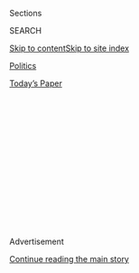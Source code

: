 <div id="app">

<div>

<div>

<div>

<div class="NYTAppHideMasthead css-1q2w90k e1suatyy0">

<div class="section css-ui9rw0 e1suatyy2">

<div class="css-eph4ug er09x8g0">

<div class="css-6n7j50">

</div>

<span class="css-1dv1kvn">Sections</span>

<div class="css-10488qs">

<span class="css-1dv1kvn">SEARCH</span>

</div>

[Skip to content](#site-content)[Skip to site
index](#site-index)

</div>

<div id="masthead-section-label" class="css-1wr3we4 eaxe0e00">

[Politics](https://www.nytimes.com/section/politics)

</div>

<div class="css-10698na e1huz5gh0">

</div>

</div>

<div id="masthead-bar-one" class="section hasLinks css-15hmgas e1csuq9d3">

<div class="css-uqyvli e1csuq9d0">

</div>

<div class="css-1uqjmks e1csuq9d1">

</div>

<div class="css-9e9ivx">

[](https://myaccount.nytimes.com/auth/login?response_type=cookie&client_id=vi)

</div>

<div class="css-1bvtpon e1csuq9d2">

[Today’s
Paper](https://www.nytimes.com/section/todayspaper)

</div>

</div>

</div>

</div>

<div data-aria-hidden="false">

<div id="site-content" data-role="main">

<div>

<div class="css-1aor85t" style="opacity:0.000000001;z-index:-1;visibility:hidden">

<div class="css-1hqnpie">

<div class="css-epjblv">

<span class="css-17xtcya">[Politics](/section/politics)</span><span class="css-x15j1o">|</span><span class="css-fwqvlz">Sister
Fights to Free Uighur Businessman Held in China After U.S.
Trip</span>

</div>

<div class="css-k008qs">

<div class="css-1iwv8en">

<span class="css-18z7m18"></span>

<div>

</div>

</div>

<span class="css-1n6z4y">https://nyti.ms/3bil4ur</span>

<div class="css-1705lsu">

<div class="css-4xjgmj">

<div class="css-4skfbu" data-role="toolbar" data-aria-label="Social Media Share buttons, Save button, and Comments Panel with current comment count" data-testid="share-tools">

  - 
  - 
  - 
  - 
    
    <div class="css-6n7j50">
    
    </div>

  - 

</div>

</div>

</div>

</div>

</div>

</div>

<div id="NYT_TOP_BANNER_REGION" class="css-13pd83m">

</div>

<div id="top-wrapper" class="css-1sy8kpn">

<div id="top-slug" class="css-l9onyx">

Advertisement

</div>

[Continue reading the main
story](#after-top)

<div class="ad top-wrapper" style="text-align:center;height:100%;display:block;min-height:250px">

<div id="top" class="place-ad" data-position="top" data-size-key="top">

</div>

</div>

<div id="after-top">

</div>

</div>

<div>

<div id="sponsor-wrapper" class="css-1hyfx7x">

<div id="sponsor-slug" class="css-19vbshk">

Supported by

</div>

[Continue reading the main
story](#after-sponsor)

<div id="sponsor" class="ad sponsor-wrapper" style="text-align:center;height:100%;display:block">

</div>

<div id="after-sponsor">

</div>

</div>

<div class="css-186x18t">

</div>

<div class="css-1vkm6nb ehdk2mb0">

# Sister Fights to Free Uighur Businessman Held in China After U.S. Trip

</div>

Ekpar Asat came to the United States for the State Department’s most
prestigious program for foreign citizens. Chinese security officers
detained him weeks after he returned home.

<div class="css-79elbk" data-testid="photoviewer-wrapper">

<div class="css-z3e15g" data-testid="photoviewer-wrapper-hidden">

</div>

<div class="css-1a48zt4 ehw59r15" data-testid="photoviewer-children">

![<span class="css-16f3y1r e13ogyst0" data-aria-hidden="true">“When the
United States organizes these programs and brings over these people, we
have to protect them after the fact so these programs can be
successful,” said Rayhan Asat, whose brother, Ekpar, has been
imprisoned in
China.</span><span class="css-cnj6d5 e1z0qqy90" itemprop="copyrightHolder"><span class="css-1ly73wi e1tej78p0">Credit...</span><span><span>Gabriella
Demczuk for The New York
Times</span></span></span>](https://static01.nyt.com/images/2020/05/09/us/politics/09dc-uighurs1/merlin_172066014_1855d4ee-ae26-42b1-82eb-decb787a88b8-articleLarge.jpg?quality=75&auto=webp&disable=upscale)

</div>

</div>

<div class="css-18e8msd">

<div class="css-vp77d3 epjyd6m0">

<div class="css-hus3qt ey68jwv0" data-aria-hidden="true">

[![Edward
Wong](https://static01.nyt.com/images/2018/09/24/multimedia/author-edward-wong/author-edward-wong-thumbLarge-v5.png
"Edward Wong")](https://www.nytimes.com/by/edward-wong)

</div>

<div class="css-1baulvz">

By [<span class="css-1baulvz last-byline" itemprop="name">Edward
Wong</span>](https://www.nytimes.com/by/edward-wong)

</div>

</div>

  - 
    
    <div class="css-ld3wwf e16638kd2">
    
    Published May 9, 2020Updated July 6,
    2020
    
    </div>

  - 
    
    <div class="css-4xjgmj">
    
    <div class="css-pvvomx" data-role="toolbar" data-aria-label="Social Media Share buttons, Save button, and Comments Panel with current comment count" data-testid="share-tools">
    
      - 
      - 
      - 
      - 
        
        <div class="css-6n7j50">
        
        </div>
    
      - 
    
    </div>
    
    </div>

</div>

<div class="css-mdjrty">

[阅读简体中文版](https://cn.nytimes.com/china/20200511/china-uighurs-arrest/ "Read in Simplified Chinese")[閱讀繁體中文版](https://cn.nytimes.com/china/20200511/china-uighurs-arrest/zh-hant/ "Read in Traditional Chinese")

</div>

</div>

<div class="section meteredContent css-1r7ky0e" name="articleBody" itemprop="articleBody">

<div class="css-1fanzo5 StoryBodyCompanionColumn">

<div class="css-53u6y8">

WASHINGTON — When Ekpar Asat saw his older sister for the last time one
winter night in Manhattan, he promised her he would return to the United
States in a few months with their parents to watch her graduate with a
master’s degree from Harvard Law School — the first ethnic
[Uighur](https://www.nytimes.com/2020/07/06/world/asia/china-xinjiang-uighur-court.html)
to do so.

But three weeks after returning to China from that trip in 2016, when he
was attending a prestigious [State Department leadership training
program](https://eca.state.gov/ivlp), he disappeared into the shadows of
a vast [detention
system](https://www.nytimes.com/2018/09/08/world/asia/china-uighur-muslim-detention-camp.html)
in the country’s northwest.

This winter, his sister, Rayhan Asat, heard that he had been sentenced
to 15 years in prison on suspicion of inciting ethnic hatred.

“It’s so upsetting,” she said. “After he came to the U.S., he had an
elevated profile, and then he was labeled an enemy of the state.”

</div>

</div>

<div class="css-1fanzo5 StoryBodyCompanionColumn">

<div class="css-53u6y8">

Ms. Asat, a lawyer and permanent American resident in Washington,
described her 34-year-old brother as a model citizen — an entrepreneur
who founded a social media app for
[Uighurs](https://www.nytimes.com/2020/07/01/technology/china-uighurs-hackers-malware-hackers-smartphones.html)
and took part in state-organized events. Their parents are members of
the Communist Party. The mother retired as a chemistry professor and the
father as a civil servant in water resources administration.

But Ms. Asat said the State Department project, the [International
Visitor Leadership Program](https://eca.state.gov/facesofexchange/),
which for 80 years has trained many prominent foreign citizens, appears
to have tainted her brother in the eyes of Chinese security officers.

Though department officials have raised Mr. Asat’s case with Chinese
counterparts, Ms. Asat is now calling for the agency to escalate its
efforts — especially because he appears to have been detained and
convicted of crimes based on his association with the program, she said.
She stressed, though, that the weeks he had spent in the United States
had been a positive experience.

“I told the State Department this was the very reason that he was in
danger,” Ms. Asat, 36, said. “When the United States organizes these
programs and brings over these people, we have to protect them after the
fact so these programs can be successful.”

Morgan Ortagus, a State Department spokeswoman, said diplomats would
continue to raise Mr. Asat’s case with the Chinese government.

</div>

</div>

<div class="css-1fanzo5 StoryBodyCompanionColumn">

<div class="css-53u6y8">

“We call on Beijing to immediately release all those arbitrarily
detained, and to end its draconian policies which have forcibly
indoctrinated and intimidated its own citizens in Xinjiang,” she added,
referring to China’s northwest region, where most Uighurs live.

John Ullyot, a spokesman for the White House National Security Council,
said the Trump administration “has called out the Chinese Communist
Party for its treatment of millions of Uighurs like Ekpar Asat whom it
arbitrarily detains, indoctrinates and forces into labor to erase their
ethnic identity and religious beliefs.”

</div>

</div>

<div class="css-79elbk" data-testid="photoviewer-wrapper">

<div class="css-z3e15g" data-testid="photoviewer-wrapper-hidden">

</div>

<div class="css-1a48zt4 ehw59r15" data-testid="photoviewer-children">

![<span class="css-16f3y1r e13ogyst0" data-aria-hidden="true">Mr. Asat
disappeared within three weeks of returning to
China.</span><span class="css-cnj6d5 e1z0qqy90" itemprop="copyrightHolder"><span class="css-1ly73wi e1tej78p0">Credit...</span><span>Gabriella
Demczuk for The New York
Times</span></span>](https://static01.nyt.com/images/2020/05/09/us/politics/09dc-uighurs2/merlin_172066023_f7fc2dd0-18b2-4733-b74d-35dfd792009d-articleLarge.jpg?quality=75&auto=webp&disable=upscale)

</div>

</div>

<div class="css-1fanzo5 StoryBodyCompanionColumn">

<div class="css-53u6y8">

The State Department mentioned Mr. Asat in its [2019 human rights
report](https://www.state.gov/wp-content/uploads/2020/03/CHINA-INCLUSIVE-2019-HUMAN-RIGHTS-REPORT.pdf)
on China, which said he apparently had been detained in 2016 “after
participating in a program in the United States” and then was sentenced
to 15 years in prison. The report, which identifies Mr. Asat by his
official Chinese name, Aikebaier Aisaiti, also described the “mass
arbitrary detention” of
[Muslims](https://www.nytimes.com/2019/02/21/business/china-xinjiang-uighur-dna-thermo-fisher.html)
in Xinjiang.

The Uighurs are a Turkic-speaking Muslim group that [calls Xinjiang
their
homeland](https://www.nytimes.com/2009/07/12/weekinreview/12wong.html).
The Chinese Communist Party says it is [clamping
down](https://www.nytimes.com/2019/12/30/world/asia/china-xinjiang-muslims-labor.html)
on separatism and religious extremism in the region, but most Uighurs
suffering from the [hard-line anti-Muslim
policies](https://www.nytimes.com/2019/05/22/world/asia/china-surveillance-xinjiang.html)
are [innocent
citizens](https://www.nytimes.com/2019/12/28/world/asia/china-xinjiang-children-boarding-schools.html).

[John Kamm](https://duihua.org/team_member/john-kamm/), a human rights
advocate in California who has advised Ms. Asat, said the State
Department should make public cases of persecution that might be linked
to its programs.

“I think it’s simply prudent,” he said. “I’m not calling for canceling
the program.”

The Chinese Foreign Ministry in Beijing said it had no information on
Mr. Asat, and the Xinjiang regional government did not answer submitted
questions.

</div>

</div>

<div class="css-1fanzo5 StoryBodyCompanionColumn">

<div class="css-53u6y8">

Mr. Asat was detained around the time that officials in Xinjiang were
[building up an internment camp
system](https://www.nytimes.com/interactive/2019/11/16/world/asia/china-xinjiang-documents.html)
that has held at least one million Muslims over four years. Since 2018,
Secretary of State Mike Pompeo [has denounced the
camps](https://www.nytimes.com/2019/05/05/us/politics/pompeo-china-sanctions.html).

The fact that Mr. Asat ran a social media app with about 100,000 users
might also have made Chinese officials suspicious, since they are wary
of [online mass
communications](https://www.nytimes.com/2019/01/10/business/china-twitter-censorship-online.html).
But Ms. Asat said her brother was careful to abide by censorship rules.

Ms. Asat said she learned of her brother’s fate in January. The Chinese
Embassy in Washington sent an email to the office of [Senator Chris
Coons](https://www.coons.senate.gov/), Democrat of Delaware, telling
them about Mr. Asat’s 15-year sentence. That was in response to [a
bipartisan
letter](https://int.nyt.com/data/documenthelper/6938-senators-ekpar-asat/b23f1159370b5d1ad5a8/optimized/full.pdf#page=1)
that the senator and six other lawmakers, including [Senator Todd
Young](https://www.young.senate.gov/), Republican of Indiana, sent
[Ambassador Cui
Tiankai](https://www.nytimes.com/2020/04/05/opinion/coronavirus-china-us.html)
in December urging China to release Mr. Asat.

</div>

</div>

<div>

</div>

<div class="css-1fanzo5 StoryBodyCompanionColumn">

<div class="css-53u6y8">

Mr. Coons said in a statement that he was “deeply concerned” about the
repression in Xinjiang. “China must be held accountable for this gross
abuse of human rights against Aikebaier and other innocent people,” he
added.

Senator Mitch McConnell, the majority leader, said this week that the
Senate would [move
soon](https://www.reuters.com/article/us-usa-china-xinjiang/senate-leader-expects-vote-soon-on-seeking-china-sanctions-over-uighurs-idUSKBN22J3E4?il=0)
to pass a bipartisan bill, the [Uighur Human Rights Policy
Act](https://www.nytimes.com/2019/12/27/us/politics/trumps-human-rights-congress.html),
that would compel President Trump to take tough measures against China
on Xinjiang, including imposing sanctions on some officials. Tensions
between Washington and Beijing have risen sharply during the pandemic,
which began in central China.

</div>

</div>

<div class="css-1fanzo5 StoryBodyCompanionColumn">

<div class="css-53u6y8">

Ms. Asat said the accusation of ethnic hatred was absurd. She pointed to
state-run news reports that featured her brother’s business or his
participation in government-sponsored events. “They always said he was a
bridge builder between the ethnic minorities and the majority Han,” she
said.

</div>

</div>

<div class="css-79elbk" data-testid="photoviewer-wrapper">

<div class="css-z3e15g" data-testid="photoviewer-wrapper-hidden">

</div>

<div class="css-1a48zt4 ehw59r15" data-testid="photoviewer-children">

<div class="css-1xdhyk6 erfvjey0">

<span class="css-1ly73wi e1tej78p0">Image</span>

<div class="css-zjzyr8">

<div data-testid="lazyimage-container" style="height:257.77777777777777px">

</div>

</div>

</div>

<span class="css-16f3y1r e13ogyst0" data-aria-hidden="true">A sculpture
of Mao Zedong and a Uighur man in the Xinjiang region of China. The area
is under a heavy security
presence.</span><span class="css-cnj6d5 e1z0qqy90" itemprop="copyrightHolder"><span class="css-1ly73wi e1tej78p0">Credit...</span><span>Giulia
Marchi for The New York Times</span></span>

</div>

</div>

<div class="css-1fanzo5 StoryBodyCompanionColumn">

<div class="css-53u6y8">

In 2014, Mr. Asat was among a small group of businesspeople selected to
meet with Max Baucus, then the American ambassador to China, who had
traveled to Xinjiang.

The United States Embassy in Beijing then encouraged Mr. Asat to apply
for the State Department’s leadership program, Ms. Asat said. After
being accepted, he flew to the United States in February 2016, where he
completed a three-week program for journalists that introduced him to
institutions and figures across Washington and five states. There were
eight other participants.

“He was by far the most curious of the group; he was constantly asking
questions,” said Sheridan Bell, a former diplomat and senior program
manager at [Meridian International Center](https://www.meridian.org/), a
nonprofit group that runs the program for the State Department.

“He focused his questions on the line between doing what your bosses
want you to do and telling the truth — the narrow line between doing
your job as a journalist and propaganda,” he added. “He was very
cautious. I can’t imagine he said things that would have gotten him into
trouble.”

The State Department’s website says the program has [trained more
than 225,000
people](https://eca.state.gov/highlight/launching-80th-anniversary-international-visitor-leadership-program)
since its inception in 1940. [Prominent
alumni](https://eca.state.gov/facesofexchange/) include Margaret
Thatcher, the former prime minister of Britain, and [Jacinda
Ardern](https://www.nytimes.com/2019/03/22/world/australia/jacinda-ardern-new-zealand-leader.html),
the current prime minister of New Zealand. The courses focus on
different industries and professions.

Mr. Bell said Chinese participants are often affiliated with the
Communist Party or the government. One alumnus of a U.S. foreign policy
program is [Xie
Feng](https://www.nytimes.com/2020/02/28/opinion/coronavirus-china-government.html),
now the Foreign Ministry’s commissioner in Hong Kong. There have been
occasional ethnic minority participants, including Tibetans.

</div>

</div>

<div class="css-1fanzo5 StoryBodyCompanionColumn">

<div class="css-53u6y8">

Mr. Asat was effusive about the program. While in Washington, he wrote
on WeChat, the Chinese social media app: “It’s an incredible honor to
participate in the I.V.L.P. I hope to gain profound insight into
American culture and media\!”

He posted photographs of his travels. He posed with Americans to whom he
had given traditional Uighur hats and scarves. He sat in a Formula One
racecar in Florida, attended an N.B.A. game in Indiana and posed next to
the CNN logo at the network’s headquarters in
Georgia.

</div>

</div>

<div class="css-79elbk" data-testid="photoviewer-wrapper">

<div class="css-z3e15g" data-testid="photoviewer-wrapper-hidden">

</div>

<div class="css-1a48zt4 ehw59r15" data-testid="photoviewer-children">

<div class="css-1xdhyk6 erfvjey0">

<span class="css-1ly73wi e1tej78p0">Image</span>

<div class="css-zjzyr8">

<div data-testid="lazyimage-container" style="height:257.77777777777777px">

</div>

</div>

</div>

<span class="css-16f3y1r e13ogyst0" data-aria-hidden="true">Secretary of
State Mike Pompeo has condemned China’s actions towards Uighurs, but Ms.
Asat says more needs to be done on her brother’s
case.</span><span class="css-cnj6d5 e1z0qqy90" itemprop="copyrightHolder"><span class="css-1ly73wi e1tej78p0">Credit...</span><span>Pool
photo by Andrew Harnik</span></span>

</div>

</div>

<div class="css-1fanzo5 StoryBodyCompanionColumn">

<div class="css-53u6y8">

Ms. Asat, who was studying for her master of laws at Harvard after
having lived outside China since 2009, flew to Washington for a job
interview while her brother was there. The two had dinner at Clyde’s of
Georgetown, then went for a stroll by the shops along M Street.

She saw him once more afterward, for a few hours in New York. He told
her that since he now had a visa to enter the United States, he would
return in May with their parents for her graduation.

“He was inspired,” she said. “He wanted to spend the summer here and
learn more English. He liked the tech landscape and wanted to learn more
about how to innovate his company.”

Ms. Asat said she felt guilty for not having spent more time with her
brother. “There is so much regret,” she said.

</div>

</div>

<div class="css-1fanzo5 StoryBodyCompanionColumn">

<div class="css-53u6y8">

After Mr. Asat returned to their home city of Urumqi, nothing seemed
unusual at first. He helped sponsor an international boxing tournament
that was covered by China Central Television, the state-run network. He
stood in the ring next to a famous Uighur boxer holding up a trophy.

Then Ms. Asat stopped hearing from him. No new messages appeared on his
WeChat account after April 7.

Her parents told her they would not attend her graduation.

During what should have been a high point in her life — graduating from
Harvard — Ms. Asat was distraught and in tears.

She soon began working in the Washington office of a Wall Street law
firm and talking to American officials. She noticed her brother’s
employees were still posting news items to his app, Bagdax, as were
public users of the app, until April 2017, which suggests its existence
was not the reason for his detention.

As [public
reports](https://www.nytimes.com/2019/12/07/world/europe/uighur-whistleblower.html)
have emerged of the mass detentions in Xinjiang, Ms. Asat has tried
quietly to get the State Department, the National Security Council and
congressional offices to press harder for her brother’s freedom.

She sometimes speaks briefly with family members in Xinjiang, but it is
all small talk. They avoid discussing her brother.

In early March, two months after finding out about his sentencing, she
decided to speak publicly at Harvard Law School about his case and the
crisis in Xinjiang.

</div>

</div>

<div class="css-1fanzo5 StoryBodyCompanionColumn">

<div class="css-53u6y8">

“I know from trying to help Rayhan Asat over the past four years that
she is a person of real courage and integrity,” said [William P.
Alford](https://hls.harvard.edu/faculty/directory/10010/Alford), the
vice dean and law professor who hosted the talk. “The case of her
brother, arrested right after returning from the U.S. and largely
shrouded by Chinese authorities, is tragic.”

Ms. Asat said she was aware her family might suffer reprisals as a
result of her speaking out. That [has happened to other
Uighurs](https://www.nytimes.com/2018/10/18/world/asia/uighur-muslims-china-detainment.html)
abroad. But she said her brother’s ordeal had made her realize that no
matter what she and her family do to conform as model citizens, the
Chinese government sees Uighurs “forever as outsiders.”

“When you grow up in China, you’re not supposed to engage in politics,”
she said. “But China is pushing me to become political.”

</div>

</div>

<div>

</div>

</div>

<div>

</div>

<div>

</div>

<div>

</div>

<div>

<div id="bottom-wrapper" class="css-1ede5it">

<div id="bottom-slug" class="css-l9onyx">

Advertisement

</div>

[Continue reading the main
story](#after-bottom)

<div id="bottom" class="ad bottom-wrapper" style="text-align:center;height:100%;display:block;min-height:90px">

</div>

<div id="after-bottom">

</div>

</div>

</div>

</div>

</div>

## Site Index

<div>

</div>

## Site Information Navigation

  - [© <span>2020</span> <span>The New York Times
    Company</span>](https://help.nytimes.com/hc/en-us/articles/115014792127-Copyright-notice)

<!-- end list -->

  - [NYTCo](https://www.nytco.com/)
  - [Contact
    Us](https://help.nytimes.com/hc/en-us/articles/115015385887-Contact-Us)
  - [Work with us](https://www.nytco.com/careers/)
  - [Advertise](https://nytmediakit.com/)
  - [T Brand Studio](http://www.tbrandstudio.com/)
  - [Your Ad
    Choices](https://www.nytimes.com/privacy/cookie-policy#how-do-i-manage-trackers)
  - [Privacy](https://www.nytimes.com/privacy)
  - [Terms of
    Service](https://help.nytimes.com/hc/en-us/articles/115014893428-Terms-of-service)
  - [Terms of
    Sale](https://help.nytimes.com/hc/en-us/articles/115014893968-Terms-of-sale)
  - [Site
    Map](https://spiderbites.nytimes.com)
  - [Help](https://help.nytimes.com/hc/en-us)
  - [Subscriptions](https://www.nytimes.com/subscription?campaignId=37WXW)

</div>

</div>

</div>

</div>
